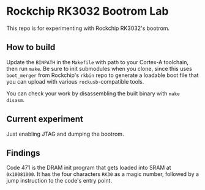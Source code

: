 Rockchip RK3032 Bootrom Lab
===========================

This repo is for experimenting with Rockchip RK3032's bootrom.

How to build
------------
Update the `BINPATH` in the `Makefile` with path to your Cortex-A toolchain,
then run `make`. Be sure to init submodules when you clone, since this uses
`boot_merger` from Rockchip's `rkbin` repo to generate a loadable boot file
that you can upload with various `rockusb`-compatible tools.

You can check your work by disassembling the built binary with `make disasm`.

Current experiment
------------------
Just enabling JTAG and dumping the bootrom.

Findings
--------
Code 471 is the DRAM init program that gets loaded into SRAM at `0x10081000`.
It has the four characters `RK30` as a magic number, followed by a jump
instruction to the code's entry point.
